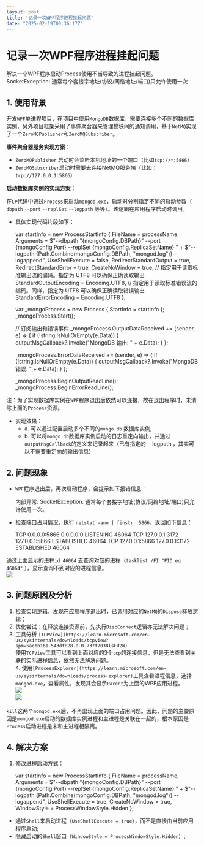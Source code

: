 ```yaml
---
layout: post
title: '记录一次WPF程序进程挂起问题'
date: "2025-02-19T00:36:17Z"
---
```

记录一次WPF程序进程挂起问题
===============

解决一个WPF程序启动Process使用不当导致的进程挂起问题。SocketException: 通常每个套接字地址(协议/网络地址/端口)只允许使用一次

1\. 使用背景
--------

开发`WPF`单进程项目，在项目中使用`MongoDB`数据库，需要连接多个不同的数据库实例，另外项目框架采用了事件聚合器来管理模块间的通知调用，基于`NetMQ`实现了一个`ZeroMQPublisher`和`ZeroMQSubscriber`。

**事件聚合器服务实现方案**：

*   `ZeroMQPublisher` 启动时会监听本机地址的一个端口（比如`tcp://*:5866`）
*   `ZeroMQSubscriber`启动时需要去连接NetMQ服务端（比如：`tcp://127.0.0.1:5866`）

**启动数据库实例的实现方案**：

在`C#`代码中通过`Process`来启动`mongod.exe`，启动时分别指定不同的启动参数（`--dbpath` `--port` `--replSet` `--logpath` 等等）。该逻辑在应用程序启动时调用。

*   具体实现代码片段如下：

    var startInfo = new ProcessStartInfo
    {
        FileName = processName,
        Arguments = $"--dbpath \"{mongoConfig.DBPath}\" --port {mongoConfig.Port} --replSet {mongoConfig.ReplicaSetName} " +
        $"--logpath {Path.Combine(mongoConfig.DBPath, "mongod.log")} --logappend",
        UseShellExecute = false,
        RedirectStandardOutput = true,
        RedirectStandardError = true,
        CreateNoWindow = true,
        // 指定用于读取标准输出流的编码。指定为 UTF8 可以确保正确读取输出
        StandardOutputEncoding = Encoding.UTF8,
        // 指定用于读取标准错误流的编码。同样，指定为 UTF8 可以确保正确读取错误输出
        StandardErrorEncoding = Encoding.UTF8
    };
    
    var _mongoProcess = new Process { StartInfo = startInfo };
    _mongoProcess.Start();
    
    // 订阅输出和错误事件
    _mongoProcess.OutputDataReceived += (sender, e) =>
    {
        if (!string.IsNullOrEmpty(e.Data))
        {
            outputMsgCallback?.Invoke("MongoDB 输出: " + e.Data);
        }
    };
    
    _mongoProcess.ErrorDataReceived += (sender, e) =>
    {
        if (!string.IsNullOrEmpty(e.Data))
        {
            outputMsgCallback?.Invoke("MongoDB 错误: " + e.Data);
        }
    };
    
    _mongoProcess.BeginOutputReadLine();
    _mongoProcess.BeginErrorReadLine();
    

注：为了实现数据库实例在`WPF`程序退出后依然可以连接，故在退出程序时，未清除上面的`Process`资源。

*   实现效果：
    *   a. 可以通过配置启动多个不同的`mongo db` 数据库实例;
    *   b. 可以将`mongo db`数据库实例启动的日志重定向输出，并通过`outputMsgCallback`的定义来记录起来（已有指定的 --logpath ，其实可以不需要重定向的输出信息）

2\. 问题现象
--------

*   `WPF`程序退出后，再次启动程序，会提示如下报错信息：

    内部异常:
    SocketException: 通常每个套接字地址(协议/网络地址/端口)只允许使用一次。
    

*   检查端口占用情况，执行 `netstat -ano | finstr :5866`，返回如下信息：

    TCP    0.0.0.0:5866       0.0.0.0:0        LISTENING     46064 
    TCP    127.0.0.1:3172     127.0.0.1:5866   ESTABLISHED   46064 
    TCP    127.0.0.1:5866     127.0.0.1:3172   ESTABLISHED   46064
    

通过上面显示的进程`id 46064` 去查询对应的进程（`tasklist /FI "PID eq 46064"` ），显示查询不到对应的进程信息。  
![](https://img2024.cnblogs.com/blog/992715/202502/992715-20250218233413793-2088521709.png)

3\. 问题原因及分析
-----------

1.  检查实现逻辑，发现在应用程序退出时，已调用对应的`NetMQ`的`Dispose`释放逻辑；
2.  优化尝试：在释放连接资源前，先执行`DiscConnect`逻辑亦无法解决问题；
3.  工具分析 `[TCPView](https://learn.microsoft.com/en-us/sysinternals/downloads/tcpview?spm=5aebb161.543df828.0.0.737f7038lsFU2W)`  
    使用`TCPView`工具可以看到上面对应的3个`tcp`的连接信息，但是无法查看到关联的实际进程信息，依然无法解决问题。  
    4\. 使用`[ProcessExplorer](https://learn.microsoft.com/en-us/sysinternals/downloads/process-explorer)`工具查看进程信息，选择`mongod.exe`，查看属性，发现其会显示`Parent`为上面的WPF应用进程。  
    ![](https://img2024.cnblogs.com/blog/992715/202502/992715-20250218233512978-867516994.png)  
    ![](https://img2024.cnblogs.com/blog/992715/202502/992715-20250218233451970-1695369350.png)

`kill`这两个`mongod.exe`后，不再出现上面的端口占用问题。因此，问题的主要原因是`mongod.exe`启动的数据库实例进程和主进程是关联在一起的，根本原因是`Process`启动进程是未和主进程相隔离。

4\. 解决方案
--------

1.  修改进程启动方式：

    var startInfo = new ProcessStartInfo
    {
        FileName = processName,
        Arguments = $"--dbpath \"{mongoConfig.DBPath}\" --port {mongoConfig.Port} --replSet {mongoConfig.ReplicaSetName} " +
        $"--logpath {Path.Combine(mongoConfig.DBPath, "mongod.log")} --logappend",
        UseShellExecute = true,
        CreateNoWindow = true,
        WindowStyle = ProcessWindowStyle.Hidden
    };
    

*   通过`Shell`来启动进程（`UseShellExecute = true`），而不是直接由当前应用程序启动;
*   隐藏启动的`Shell`窗口（`WindowStyle = ProcessWindowStyle.Hidden`）;
